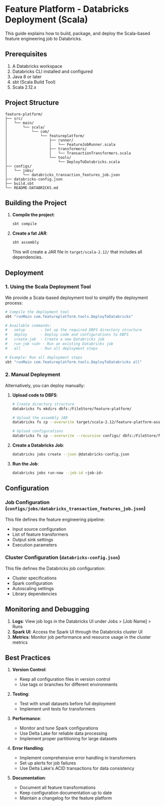 # Feature Platform - Databricks Deployment (Scala)

This guide explains how to build, package, and deploy the Scala-based feature engineering job to Databricks.

## Prerequisites

1. A Databricks workspace
2. Databricks CLI installed and configured
3. Java 8 or later
4. sbt (Scala Build Tool)
5. Scala 2.12.x

## Project Structure

```
feature-platform/
├── src/
│   └── main/
│       └── scala/
│           └── com/
│               └── featureplatform/
│                   ├── runner/
│                   │   └── FeatureJobRunner.scala
│                   ├── transformers/
│                   │   └── TransactionTransformers.scala
│                   └── tools/
│                       └── DeployToDatabricks.scala
├── configs/
│   └── jobs/
│       └── databricks_transaction_features_job.json
├── databricks-config.json
├── build.sbt
└── README-DATABRICKS.md
```

## Building the Project

1. **Compile the project**:
   ```bash
   sbt compile
   ```

2. **Create a fat JAR**:
   ```bash
   sbt assembly
   ```
   This will create a JAR file in `target/scala-2.12/` that includes all dependencies.

## Deployment

### 1. Using the Scala Deployment Tool

We provide a Scala-based deployment tool to simplify the deployment process:

```bash
# Compile the deployment tool
sbt "runMain com.featureplatform.tools.DeployToDatabricks"

# Available commands:
#   setup       - Set up the required DBFS directory structure
#   deploy      - Deploy code and configurations to DBFS
#   create-job  - Create a new Databricks job
#   run-job <id> - Run an existing Databricks job
#   all         - Run all deployment steps

# Example: Run all deployment steps
sbt "runMain com.featureplatform.tools.DeployToDatabricks all"
```

### 2. Manual Deployment

Alternatively, you can deploy manually:

1. **Upload code to DBFS**:
   ```bash
   # Create directory structure
   databricks fs mkdirs dbfs:/FileStore/feature-platform/
   
   # Upload the assembly JAR
   databricks fs cp --overwrite target/scala-2.12/feature-platform-assembly-1.0.jar dbfs:/FileStore/feature-platform/
   
   # Upload configurations
   databricks fs cp --overwrite --recursive configs/ dbfs:/FileStore/feature-platform/configs/
   ```

2. **Create a Databricks Job**:
   ```bash
   databricks jobs create --json @databricks-config.json
   ```

3. **Run the Job**:
   ```bash
   databricks jobs run-now --job-id <job-id>
   ```

## Configuration

### Job Configuration (`configs/jobs/databricks_transaction_features_job.json`)

This file defines the feature engineering pipeline:
- Input source configuration
- List of feature transformers
- Output sink settings
- Execution parameters

### Cluster Configuration (`databricks-config.json`)

This file defines the Databricks job configuration:
- Cluster specifications
- Spark configuration
- Autoscaling settings
- Library dependencies

## Monitoring and Debugging

1. **Logs**: View job logs in the Databricks UI under Jobs > [Job Name] > Runs
2. **Spark UI**: Access the Spark UI through the Databricks cluster UI
3. **Metrics**: Monitor job performance and resource usage in the cluster metrics

## Best Practices

1. **Version Control**:
   - Keep all configuration files in version control
   - Use tags or branches for different environments

2. **Testing**:
   - Test with small datasets before full deployment
   - Implement unit tests for transformers

3. **Performance**:
   - Monitor and tune Spark configurations
   - Use Delta Lake for reliable data processing
   - Implement proper partitioning for large datasets

4. **Error Handling**:
   - Implement comprehensive error handling in transformers
   - Set up alerts for job failures
   - Use Delta Lake's ACID transactions for data consistency

5. **Documentation**:
   - Document all feature transformations
   - Keep configuration documentation up to date
   - Maintain a changelog for the feature platform
